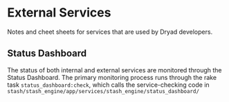 External Services
===================

Notes and cheet sheets for services that are used by Dryad developers.


Status Dashboard
----------------

The status of both internal and external services are monitored
through the Status Dashboard. The primary monitoring process runs
through the rake task `status_dashboard:check`, which calls the
service-checking code in `stash/stash_engine/app/services/stash_engine/status_dashboard/`
